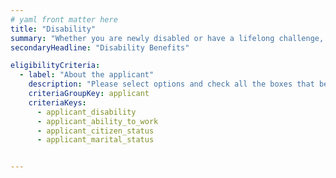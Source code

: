 ```yaml
---
# yaml front matter here
title: "Disability"
summary: "Whether you are newly disabled or have a lifelong challenge, assistance may be available, including financial help."
secondaryHeadline: "Disability Benefits"

eligibilityCriteria:
  - label: "About the applicant"
    description: "Please select options and check all the boxes that best describe you (the person who will be applying for benefits)."
    criteriaGroupKey: applicant
    criteriaKeys:
      - applicant_disability
      - applicant_ability_to_work
      - applicant_citizen_status
      - applicant_marital_status


---
```


